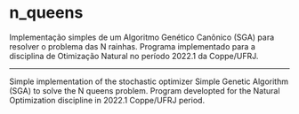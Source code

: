 # n_queens

Implementação simples de um Algoritmo Genético Canônico (SGA) para resolver o problema das N rainhas. Programa implementado para a disciplina de Otimização Natural no período 2022.1 da Coppe/UFRJ.

---------------------------------------------------------------------------

Simple implementation of the stochastic optimizer Simple Genetic Algorithm (SGA) to solve the N queens problem. Program developted for the Natural Optimization discipline in 2022.1 Coppe/UFRJ period.
